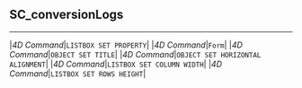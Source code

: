 ﻿## SC_conversionLogs---|*4D Command*|`LISTBOX SET PROPERTY`||*4D Command*|`Form`||*4D Command*|`OBJECT SET TITLE`||*4D Command*|`OBJECT SET HORIZONTAL ALIGNMENT`||*4D Command*|`LISTBOX SET COLUMN WIDTH`||*4D Command*|`LISTBOX SET ROWS HEIGHT`|